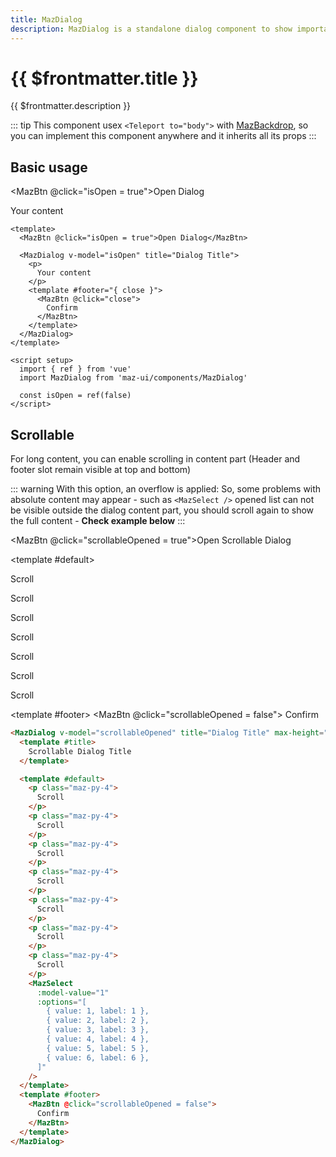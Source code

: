 ```yaml
---
title: MazDialog
description: MazDialog is a standalone dialog component to show important informations to the user or propose specific action. Many options are available. You can hide the header or the footer, full-size layout, differents states etc.
---
```


# {{ $frontmatter.title }}

{{ $frontmatter.description }}

<!--@include: ./../.vitepress/mixins/getting-started.md-->

::: tip
This component usex `<Teleport to="body">` with [MazBackdrop](./maz-backdrop.md), so you can implement this component anywhere and it inherits all its props
:::

## Basic usage

<MazBtn @click="isOpen = true">Open Dialog</MazBtn>

<MazDialog v-model="isOpen" title="Dialog Title">
  <p>
    Your content
  </p>
  <template #footer="{ close }">
    <MazBtn @click="close">
      Confirm
    </MazBtn>
  </template>
</MazDialog>

```vue
<template>
  <MazBtn @click="isOpen = true">Open Dialog</MazBtn>

  <MazDialog v-model="isOpen" title="Dialog Title">
    <p>
      Your content
    </p>
    <template #footer="{ close }">
      <MazBtn @click="close">
        Confirm
      </MazBtn>
    </template>
  </MazDialog>
</template>

<script setup>
  import { ref } from 'vue'
  import MazDialog from 'maz-ui/components/MazDialog'

  const isOpen = ref(false)
</script>
```

## Scrollable

For long content, you can enable scrolling in content part (Header and footer slot remain visible at top and bottom)

::: warning
With this option, an overflow is applied: So, some problems with absolute content may appear - such as `<MazSelect />` opened list can not be visible outside the dialog content part, you should scroll again to show the full content - **Check example below**
:::

<MazBtn @click="scrollableOpened = true">Open Scrollable Dialog</MazBtn>

<MazDialog v-model="scrollableOpened" title="Dialog Title" max-height="400px" scrollable>
  <template #title>
    Scrollable Dialog Title
  </template>

  <template #default>
    <p class="maz-py-4">
      Scroll
    </p>
    <p class="maz-py-4">
      Scroll
    </p>
    <p class="maz-py-4">
      Scroll
    </p>
    <p class="maz-py-4">
      Scroll
    </p>
    <p class="maz-py-4">
      Scroll
    </p>
    <p class="maz-py-4">
      Scroll
    </p>
    <p class="maz-py-4">
      Scroll
    </p>
    <MazSelect
      :model-value="1"
      :options="[
        { value: 1, label: 1 },
        { value: 2, label: 2 },
        { value: 3, label: 3 },
        { value: 4, label: 4 },
        { value: 5, label: 5 },
        { value: 6, label: 6 },
      ]"
    />
  </template>
  <template #footer>
    <MazBtn @click="scrollableOpened = false">
      Confirm
    </MazBtn>
  </template>
</MazDialog>

```html
<MazDialog v-model="scrollableOpened" title="Dialog Title" max-height="400px" scrollable>
  <template #title>
    Scrollable Dialog Title
  </template>

  <template #default>
    <p class="maz-py-4">
      Scroll
    </p>
    <p class="maz-py-4">
      Scroll
    </p>
    <p class="maz-py-4">
      Scroll
    </p>
    <p class="maz-py-4">
      Scroll
    </p>
    <p class="maz-py-4">
      Scroll
    </p>
    <p class="maz-py-4">
      Scroll
    </p>
    <p class="maz-py-4">
      Scroll
    </p>
    <MazSelect
      :model-value="1"
      :options="[
        { value: 1, label: 1 },
        { value: 2, label: 2 },
        { value: 3, label: 3 },
        { value: 4, label: 4 },
        { value: 5, label: 5 },
        { value: 6, label: 6 },
      ]"
    />
  </template>
  <template #footer>
    <MazBtn @click="scrollableOpened = false">
      Confirm
    </MazBtn>
  </template>
</MazDialog>
```

<!--@include: ./../.vitepress/generated-docs/maz-dialog.doc.md-->

<script setup>
  import { ref } from 'vue'
  const isOpen = ref(false)
  const scrollableOpened = ref(false)
</script>
